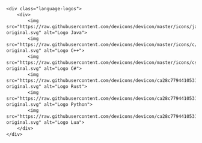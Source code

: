 <!DOCTYPE html>
<html lang="it">
<head>
    <meta charset="UTF-8">
    <meta name="viewport" content="width=device-width, initial-scale=1.0">
    <title>README</title>
    <style>
        .language-logos {
            display: flex;
            justify-content: space-around;
            flex-wrap: wrap;
        }
        .language-logos img {
            margin: 1px;
            width: 40px;
            height: 40px;
        }
    </style>
</head>
<body>

    <div class="language-logos">
        <div>
            <img src="https://raw.githubusercontent.com/devicons/devicon/master/icons/java/java-original.svg" alt="Logo Java">
			<img src="https://raw.githubusercontent.com/devicons/devicon/master/icons/c/c-original.svg" alt="Logo C++">
            <img src="https://raw.githubusercontent.com/devicons/devicon/master/icons/csharp/csharp-original.svg" alt="Logo C#">
            <img src="https://raw.githubusercontent.com/devicons/devicon/ca28c779441053191ff11710fe24a9e6c23690d6/icons/rust/rust-original.svg" alt="Logo Rust">
            <img src="https://raw.githubusercontent.com/devicons/devicon/ca28c779441053191ff11710fe24a9e6c23690d6/icons/python/python-original.svg" alt="Logo Python">
            <img src="https://raw.githubusercontent.com/devicons/devicon/ca28c779441053191ff11710fe24a9e6c23690d6/icons/lua/lua-original.svg" alt="Logo Lua">
        </div>
    </div>
</body>
</html>
